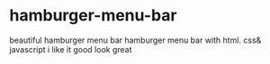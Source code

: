 # hamburger-menu-bar
beautiful hamburger menu bar
hamburger menu bar with html. css& javascript
i like it
good look
great
